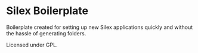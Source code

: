 # Silex Boilerplate

Boilerplate created for setting up new Silex applications quickly and without the hassle of generating folders.

Licensed under GPL.